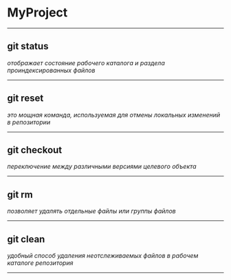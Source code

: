 # MyProject  
_____
## git status
*отображает состояние рабочего каталога и раздела проиндексированных файлов*
_____
## git reset
*это мощная команда, используемая для отмены локальных изменений в репозитории*
_____
## git checkout
*переключение между различными версиями целевого объекта*
_____
## git rm
*позволяет удалять отдельные файлы или группы файлов*
_____
## git clean
*удобный способ удаления неотслеживаемых файлов в рабочем каталоге репозитория*
_____
